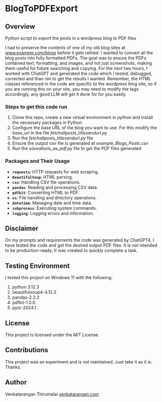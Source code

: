 # BlogToPDFExport

## Overview
Python script to export the posts in a wordpress blog to PDF files

I had to preserve the contents of one of my old blog sites at www.example.com/blogs before it gets retired. I wanted to convert all the blog posts into fully formatted PDFs. The goal was to ensure the PDFs contained text, formatting, and images, and not just screenshots, making them useful for future searching and copying. For the next two hours, I worked with ChatGPT and generated the code which I tested, debugged, corrected and than ran to get the results I wanted. Remember, the HTML classes referenced in the code are specific to the wordpress blog site, so if you are running this on your site, you may need to modify the tags accordingly, any good LLM will get it done for for you easily. 

### Steps to get this code run ###
1. Clone this repo, create a new virtual environment in python and install the necessary packages in Python 
2. Configure the base URL of the blog you want to use. For this modify the *base_url* in the file *fetchallposts_titlesandurl.py* 
3. Run the *fetchallposts_titlesandurl.py* file 
4. Ensure the output csv file is generated at *example_Blogs_Posts.csv*
5. Run the *saveallurls_as_pdf.py* file to get the PDF files generated

### Packages and Their Usage
- **`requests`**: HTTP requests for web scraping.
- **`BeautifulSoup`**: HTML parsing.
- **`csv`**: Handling CSV file operations.
- **`pandas`**: Reading and processing CSV data.
- **`pdfkit`**: Converting HTML to PDF.
- **`os`**: File handling and directory operations.
- **`datetime`**: Managing date and time data.
- **`subprocess`**: Executing system commands.
- **`logging`**: Logging errors and information.

## Disclaimer
On my prompts and requirements the code was generated by ChatGPT4, I have tested the code and got the desired output PDF files. It is not intended to be production-ready. It was created to quickly complete a task. 

## Testing Environment
I tested this project on Windows 11 with the following:
1. python 3.12.3
1. beautifulsoup4-4.12.3
1. pandas-2.2.2
1. pdfkit-1.0.0.
1. pytz-2024.1

## License
This project is licensed under the MIT License.

## Contributions
This project was an experiment and is not maintained. Just take it as it is. Thanks.

## Author
Venkatarangan Thirumalai [venkatarangan.com](https://venkatarangan.com)
